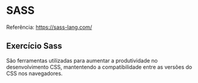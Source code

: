 # SASS
Referência: https://sass-lang.com/

## Exercício Sass
São ferramentas utilizadas para aumentar a produtividade no desenvolvimento CSS, mantentendo a compatibilidade entre as versões do CSS nos navegadores.

